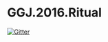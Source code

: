 # GGJ.2016.Ritual
[![Gitter](https://badges.gitter.im/realjuancho/GGJ.2016.Ritual.svg)](https://gitter.im/realjuancho/GGJ.2016.Ritual?utm_source=badge&utm_medium=badge&utm_campaign=pr-badge)
